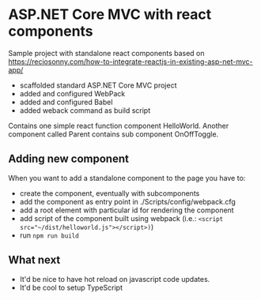 # ASP.NET Core MVC with react components
Sample project with standalone react components based on https://reciosonny.com/how-to-integrate-reactjs-in-existing-asp-net-mvc-app/

- scaffolded standard ASP.NET Core MVC project
- added and configured WebPack
- added and configured Babel
- added weback command as build script

Contains one simple react function component HelloWorld.
Another component called Parent contains sub component OnOffToggle.

## Adding new component
When you want to add a standalone component to the page you have to:
- create the component, eventually with subcomponents
- add the component as entry point in ./Scripts/config/webpack.cfg
- add a root element with particular id for rendering the component
- add script of the component built using webpack (i.e.: ```<script src="~/dist/helloworld.js"></script>)```)
- run ```npm run build```

## What next
- It'd be nice to have hot reload on javascript code updates.
- It'd be cool to setup TypeScript
